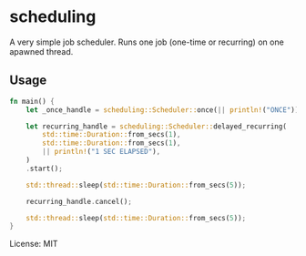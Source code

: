 # scheduling

A very simple job scheduler. Runs one job (one-time or recurring) on one apawned thread.

## Usage

```rust
fn main() {
    let _once_handle = scheduling::Scheduler::once(|| println!("ONCE")).start();

    let recurring_handle = scheduling::Scheduler::delayed_recurring(
        std::time::Duration::from_secs(1),
        std::time::Duration::from_secs(1),
        || println!("1 SEC ELAPSED"),
    )
    .start();

    std::thread::sleep(std::time::Duration::from_secs(5));

    recurring_handle.cancel();

    std::thread::sleep(std::time::Duration::from_secs(5));
}
```

License: MIT
